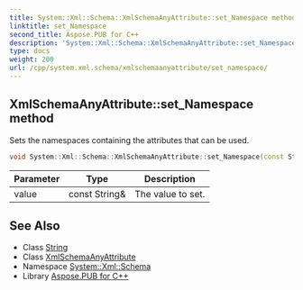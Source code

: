 ```yaml
---
title: System::Xml::Schema::XmlSchemaAnyAttribute::set_Namespace method
linktitle: set_Namespace
second_title: Aspose.PUB for C++
description: 'System::Xml::Schema::XmlSchemaAnyAttribute::set_Namespace method. Sets the namespaces containing the attributes that can be used in C++.'
type: docs
weight: 200
url: /cpp/system.xml.schema/xmlschemaanyattribute/set_namespace/
---
```

## XmlSchemaAnyAttribute::set_Namespace method


Sets the namespaces containing the attributes that can be used.

```cpp
void System::Xml::Schema::XmlSchemaAnyAttribute::set_Namespace(const String &value)
```


| Parameter | Type | Description |
| --- | --- | --- |
| value | const String\& | The value to set. |

## See Also

* Class [String](../../../system/string/)
* Class [XmlSchemaAnyAttribute](../)
* Namespace [System::Xml::Schema](../../)
* Library [Aspose.PUB for C++](../../../)
